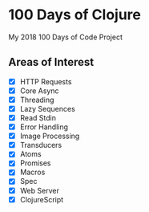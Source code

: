 # 100 Days of Clojure

My 2018 100 Days of Code Project

## Areas of Interest
- [x] HTTP Requests
- [x] Core Async
- [x] Threading
- [x] Lazy Sequences
- [x] Read Stdin
- [x] Error Handling
- [x] Image Processing
- [x] Transducers
- [x] Atoms
- [x] Promises
- [x] Macros
- [X] Spec
- [X] Web Server
- [X] ClojureScript
